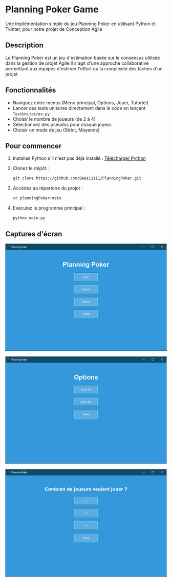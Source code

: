 # Planning Poker Game

Une implémentation simple du jeu Planning Poker en utilisant Python et Tkinter, pour notre projet de Conception Agile

## Description

Le Planning Poker est un jeu d'estimation basée sur le consensus utilisée dans la gestion de projet Agile
Il s'agit d'une approche collaborative permettant aux équipes d'estimer l'effort ou la complexité des tâches d'un projet

## Fonctionnalités

- Naviguez entre menus (Menu principal, Options, Jouer, Tutoriel)
- Lancer des tests unitaires directement dans le code en lançant `TestUnitaires.py`
- Choisir le nombre de joueurs (de 2 à 4)
- Sélectionnez des pseudos pour chaque joueur
- Choisir un mode de jeu (Strict, Moyenne)

## Pour commencer

1. Installez Python s'il n'est pas déjà installé : [Télécharger Python](https://www.python.org/downloads/)

2. Clonez le dépôt :

    ```bash
    git clone https://github.com/Bees11111/PlanningPoker.git
    ```

3. Accédez au répertoire du projet :

    ```bash
    cd planningPoker-main
    ```

4. Exécutez le programme principal :

    ```bash
    python main.py
    ```

## Captures d'écran

![Menu principal](screenshots/main_menu.png)

![Menu Options](screenshots/options_menu.png)

![Menu Jouer](screenshots/jouer_menu.png)
